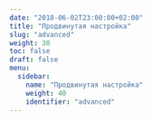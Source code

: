 ```yaml
---
date: "2018-06-02T23:00:00+02:00"
title: "Продвинутая настройка"
slug: "advanced"
weight: 30
toc: false
draft: false
menu:
  sidebar:
    name: "Продвинутая настройка"
    weight: 40
    identifier: "advanced"
---
```

